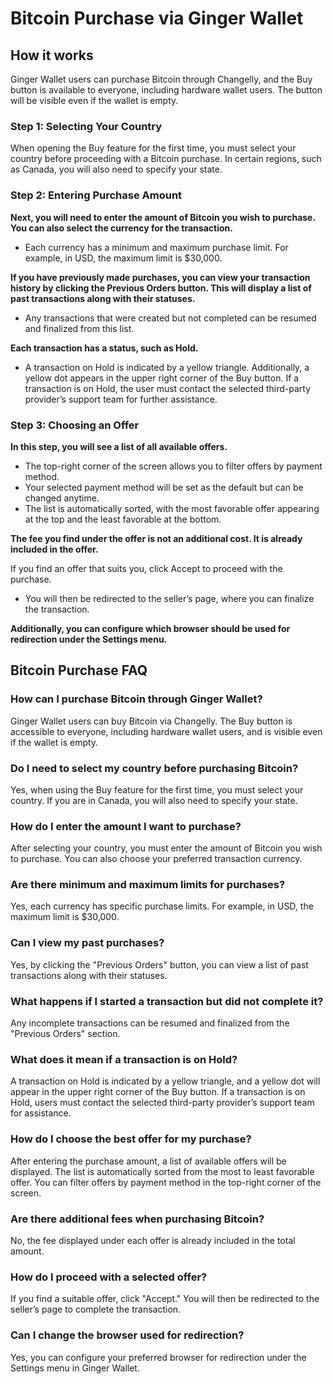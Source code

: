 # Bitcoin Purchase via Ginger Wallet


## How it works

Ginger Wallet users can purchase Bitcoin through Changelly, and the Buy button is available to everyone, including hardware wallet users. The button will be visible even if the wallet is empty.

### Step 1: Selecting Your Country

When opening the Buy feature for the first time, you must select your country before proceeding with a Bitcoin purchase. In certain regions, such as Canada, you will also need to specify your state.

### Step 2: Entering Purchase Amount

**Next, you will need to enter the amount of Bitcoin you wish to purchase. You can also select the currency for the transaction.**

- Each currency has a minimum and maximum purchase limit. For example, in USD, the maximum limit is $30,000.

**If you have previously made purchases, you can view your transaction history by clicking the Previous Orders button. This will display a list of past transactions along with their statuses.**

- Any transactions that were created but not completed can be resumed and finalized from this list.

**Each transaction has a status, such as Hold.**

- A transaction on Hold is indicated by a yellow triangle.
Additionally, a yellow dot appears in the upper right corner of the Buy button.
If a transaction is on Hold, the user must contact the selected third-party provider’s support team for further assistance.

### Step 3: Choosing an Offer
**In this step, you will see a list of all available offers.**

- The top-right corner of the screen allows you to filter offers by payment method.
- Your selected payment method will be set as the default but can be changed anytime.
- The list is automatically sorted, with the most favorable offer appearing at the top and the least favorable at the bottom.

**The fee you find under the offer is not an additional cost. It is already included in the offer.**

If you find an offer that suits you, click Accept to proceed with the purchase.

- You will then be redirected to the seller’s page, where you can finalize the transaction.

**Additionally, you can configure which browser should be used for redirection under the Settings menu.**


## Bitcoin Purchase FAQ


### How can I purchase Bitcoin through Ginger Wallet?
Ginger Wallet users can buy Bitcoin via Changelly. The Buy button is accessible to everyone, including hardware wallet users, and is visible even if the wallet is empty.

###  Do I need to select my country before purchasing Bitcoin?
Yes, when using the Buy feature for the first time, you must select your country. If you are in Canada, you will also need to specify your state.

###  How do I enter the amount I want to purchase?
After selecting your country, you must enter the amount of Bitcoin you wish to purchase. You can also choose your preferred transaction currency.

###  Are there minimum and maximum limits for purchases?
Yes, each currency has specific purchase limits. For example, in USD, the maximum limit is $30,000.

###  Can I view my past purchases?
Yes, by clicking the "Previous Orders" button, you can view a list of past transactions along with their statuses.

###  What happens if I started a transaction but did not complete it?
Any incomplete transactions can be resumed and finalized from the "Previous Orders" section.

###  What does it mean if a transaction is on Hold?
A transaction on Hold is indicated by a yellow triangle, and a yellow dot will appear in the upper right corner of the Buy button. If a transaction is on Hold, users must contact the selected third-party provider’s support team for assistance.

###  How do I choose the best offer for my purchase?
After entering the purchase amount, a list of available offers will be displayed. The list is automatically sorted from the most to least favorable offer. You can filter offers by payment method in the top-right corner of the screen.

###  Are there additional fees when purchasing Bitcoin?
No, the fee displayed under each offer is already included in the total amount.

###  How do I proceed with a selected offer?
If you find a suitable offer, click "Accept." You will then be redirected to the seller’s page to complete the transaction.

###  Can I change the browser used for redirection?
Yes, you can configure your preferred browser for redirection under the Settings menu in Ginger Wallet.